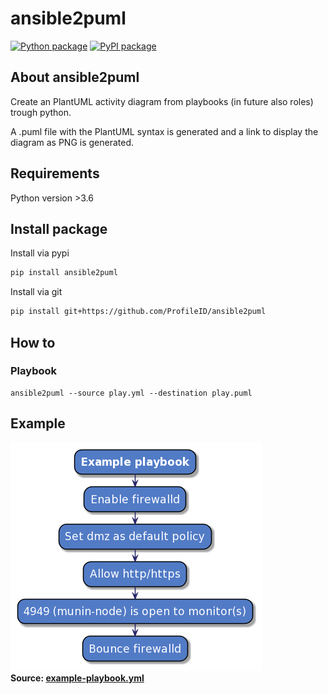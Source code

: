 # ansible2puml

[![Python package](https://github.com/ProfileID/ansible2puml/workflows/Python%20package/badge.svg)](https://github.com/ProfileID/ansible2puml/actions?query=workflow%3A%22Python+package%22)
[![PyPI package](https://img.shields.io/pypi/v/ansible2puml)](https://pypi.org/project/ansible2puml/)

## About ansible2puml
Create an PlantUML activity diagram from playbooks (in future also roles) trough python.

A .puml file with the PlantUML syntax is generated and a link to display the diagram as PNG is generated.

## Requirements
Python version >3.6

## Install package
Install via pypi
```bash
pip install ansible2puml
```

Install via git
```bash
pip install git+https://github.com/ProfileID/ansible2puml
```

## How to
### Playbook
```
ansible2puml --source play.yml --destination play.puml 
```

## Example
[![Example](./example/example-diagram.png)](./example/example-playbook.yml)  
**Source: [example-playbook.yml](./example/example-playbook.yml)**
